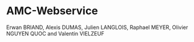 AMC-Webservice
==============
Erwan BRIAND, Alexis DUMAS, Julien LANGLOIS, Raphael MEYER, Olivier NGUYEN QUOC and Valentin VIELZEUF

